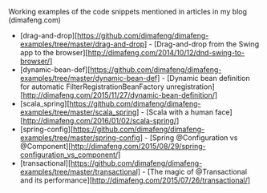 Working examples of the code snippets mentioned in articles in my blog (dimafeng.com)

* [drag-and-drop][https://github.com/dimafeng/dimafeng-examples/tree/master/drag-and-drop] - [Drag-and-drop from the Swing app to the browser][http://dimafeng.com/2014/10/12/dnd-swing-to-browser/]
* [dynamic-bean-def][https://github.com/dimafeng/dimafeng-examples/tree/master/dynamic-bean-def] - [Dynamic bean definition for automatic FilterRegistrationBeanFactory unregistration][http://dimafeng.com/2015/11/27/dynamic-bean-definition/]
* [scala_spring][https://github.com/dimafeng/dimafeng-examples/tree/master/scala_spring] - [Scala with a human face][http://dimafeng.com/2016/01/02/scala-spring/]
* [spring-config][https://github.com/dimafeng/dimafeng-examples/tree/master/spring-config] - [Spring @Configuration vs @Component][http://dimafeng.com/2015/08/29/spring-configuration_vs_component/]
* [transactional][https://github.com/dimafeng/dimafeng-examples/tree/master/transactional] - [The magic of @Transactional and its performance][http://dimafeng.com/2015/07/26/transactional/]